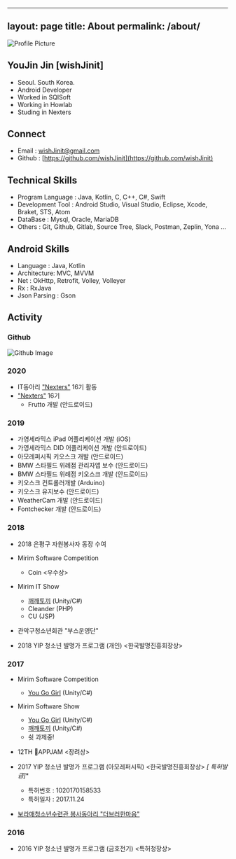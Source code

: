 ﻿
---
layout: page
title: About
permalink: /about/
---

<img src="{{ site.baseurl }}/assets/profile-wishJinit.JPG" title="Profile Picture" class="profile">



## YouJin Jin [wishJinit]

- Seoul. South Korea.
- Android Developer
- Worked in SQISoft
- Working in Howlab
- Studing in Nexters



## Connect

- Email : wishJinit@gmail.com
- Github : [https://github.com/wishJinit](https://github.com/wishJinit)



## Technical Skills

- Program Language : Java, Kotlin, C, C++, C#, Swift
- Development Tool : Android Studio, Visual Studio, Eclipse, Xcode, Braket, STS, Atom
- DataBase : Mysql, Oracle, MariaDB
- Others : Git, Github, Gitlab, Source Tree, Slack, Postman, Zeplin, Yona …



## Android Skills

- Language : Java, Kotlin
- Architecture: MVC, MVVM
- Net : OkHttp, Retrofit, Volley, Volleyer
- Rx : RxJava
- Json Parsing : Gson



## Activity

### Github
![Github Image](https://ghchart.rshah.org/wishJinit)


### 2020
- IT동아리  ["Nexters"](http://teamnexters.com/) 16기 활동
- ["Nexters"](http://teamnexters.com/) 16기
  - Frutto 개발 (안드로이드)

### 2019

- 가영세라믹스 iPad 어플리케이션 개발 (iOS)
- 가영세라믹스 DID 어플리케이션 개발 (안드로이드)
- 아모레퍼시픽 키오스크 개발 (안드로이드)
- BMW 스타필드 위례점 관리자앱 보수 (안드로이드)
- BMW 스타필드 위례점 키오스크 개발 (안드로이드)
- 키오스크 컨트롤러개발 (Arduino)
- 키오스크 유지보수 (안드로이드)
- WeatherCam 개발 (안드로이드)
- Fontchecker 개발 (안드로이드)

### 2018

- 2018 은평구 자원봉사자 동장 수여

- Mirim Software Competition
  - Coin <우수상>

- Mirim IT Show
  - [깨깨토끼](https://github.com/wishJinit/GGAEGGAE_Rabbit) (Unity/C#)
  - Cleander (PHP)
  - CU (JSP)
- 관악구청소년회관 "부스운영단"

- 2018 YIP 청소년 발명가 프로그램 (개인)  <한국발명진흥회장상>

### 2017

- Mirim Software Competition
  - [You Go Girl](https://github.com/wishJinit/YouGoGirl) (Unity/C#)

- Mirim Software Show 
  - [You Go Girl](https://github.com/wishJinit/YouGoGirl) (Unity/C#)
  - [깨깨토끼](https://github.com/wishJinit/GGAEGGAE_Rabbit) (Unity/C#)
  - 쉿 과제중!

- 12TH APPJAM <장려상>

- 2017 YIP 청소년 발명가 프로그램 (아모레퍼시픽)  <한국발명진흥회장상> **[* 특허발급]**
  - 특허번호 : 1020170158533
  - 특허일자 : 2017.11.24
- [보라매청소년수련관 봉사동아리 "더브러한마음"](https://www.facebook.com/youthpluslove/)

### 2016

- 2016 YIP 청소년 발명가 프로그램 (금호전기)  <특허청장상>



[centrarium]: https://github.com/bencentra/centrarium
[bencentra]: http://bencentra.com
[jekyll]: https://github.com/jekyll/jekyll

